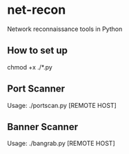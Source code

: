 # net-recon
Network reconnaissance tools in Python

## How to set up

chmod +x ./*.py
## Port Scanner

Usage: ./portscan.py [REMOTE HOST]

## Banner Scanner

Usage: ./bangrab.py [REMOTE HOST]